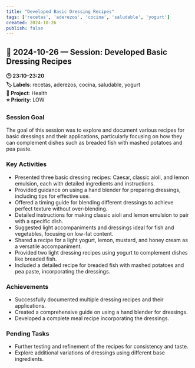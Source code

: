 ```yaml
---
title: "Developed Basic Dressing Recipes"
tags: ['recetas', 'aderezos', 'cocina', 'saludable', 'yogurt']
created: 2024-10-26
publish: false
---
```


## 📅 2024-10-26 — Session: Developed Basic Dressing Recipes

**🕒 23:10–23:20**  
**🏷️ Labels**: recetas, aderezos, cocina, saludable, yogurt  
**📂 Project**: Health  
**⭐ Priority**: LOW  


### Session Goal
The goal of this session was to explore and document various recipes for basic dressings and their applications, particularly focusing on how they can complement dishes such as breaded fish with mashed potatoes and pea paste.

### Key Activities
- Presented three basic dressing recipes: Caesar, classic aioli, and lemon emulsion, each with detailed ingredients and instructions.
- Provided guidance on using a hand blender for preparing dressings, including tips for effective use.
- Offered a timing guide for blending different dressings to achieve perfect texture without over-blending.
- Detailed instructions for making classic aioli and lemon emulsion to pair with a specific dish.
- Suggested light accompaniments and dressings ideal for fish and vegetables, focusing on low-fat content.
- Shared a recipe for a light yogurt, lemon, mustard, and honey cream as a versatile accompaniment.
- Provided two light dressing recipes using yogurt to complement dishes like breaded fish.
- Included a detailed recipe for breaded fish with mashed potatoes and pea paste, incorporating the dressings.

### Achievements
- Successfully documented multiple dressing recipes and their applications.
- Created a comprehensive guide on using a hand blender for dressings.
- Developed a complete meal recipe incorporating the dressings.

### Pending Tasks
- Further testing and refinement of the recipes for consistency and taste.
- Explore additional variations of dressings using different base ingredients.
